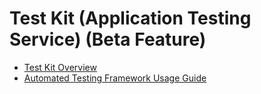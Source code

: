 # Test Kit (Application Testing Service) (Beta Feature)

- [Test Kit Overview](cj-test-kit-overview.md)
- [Automated Testing Framework Usage Guide](cj-arkxtest-guidelines.md)
